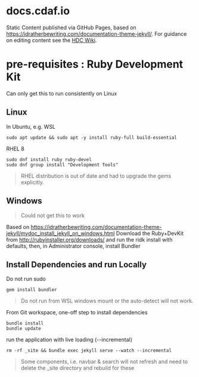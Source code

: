 # docs.cdaf.io

Static Content published via GitHub Pages, based on https://idratherbewriting.com/documentation-theme-jekyll/. For guidance on editing content see the [HDC Wiki](https://wiki.hdc.company/x/QwF3B).

# pre-requisites : Ruby Development Kit

Can only get this to run consistently on Linux

## Linux

In Ubuntu, e.g. WSL

    sudo apt update && sudo apt -y install ruby-full build-essential

RHEL 8

    sudo dnf install ruby ruby-devel
    sudo dnf group install "Development Tools"

> RHEL distribution is out of date and had to upgrade the gems explicitly.

## Windows

> Could not get this to work

Based on https://idratherbewriting.com/documentation-theme-jekyll/mydoc_install_jekyll_on_windows.html
Download the Ruby+DevKit from http://rubyinstaller.org/downloads/ and run the ridk install with defaults, then, in Administrator console, install Bundler

## Install Dependencies and run Locally

Do not run sudo

    gem install bundler

> Do not run from WSL windows mount or the auto-detect will not work.

From Git workspace, one-off step to install dependencies

    bundle install
    bundle update

run the application with live loading (--incremental)

    rm -rf _site && bundle exec jekyll serve --watch --incremental

> Some components, i.e. navbar & search will not refresh and need to delete the _site directory and rebuild for these
